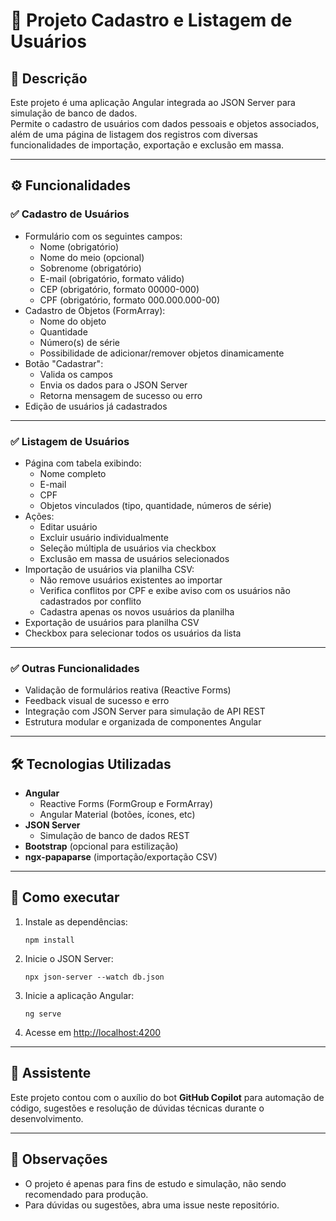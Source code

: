 # 📌 Projeto Cadastro e Listagem de Usuários

## 📝 Descrição

Este projeto é uma aplicação Angular integrada ao JSON Server para simulação de banco de dados.  
Permite o cadastro de usuários com dados pessoais e objetos associados, além de uma página de listagem dos registros com diversas funcionalidades de importação, exportação e exclusão em massa.

---

## ⚙️ Funcionalidades

### ✅ Cadastro de Usuários

- Formulário com os seguintes campos:
  - Nome (obrigatório)
  - Nome do meio (opcional)
  - Sobrenome (obrigatório)
  - E-mail (obrigatório, formato válido)
  - CEP (obrigatório, formato 00000-000)
  - CPF (obrigatório, formato 000.000.000-00)
- Cadastro de Objetos (FormArray):
  - Nome do objeto
  - Quantidade
  - Número(s) de série
  - Possibilidade de adicionar/remover objetos dinamicamente
- Botão "Cadastrar":
  - Valida os campos
  - Envia os dados para o JSON Server
  - Retorna mensagem de sucesso ou erro
- Edição de usuários já cadastrados

---

### ✅ Listagem de Usuários

- Página com tabela exibindo:
  - Nome completo
  - E-mail
  - CPF
  - Objetos vinculados (tipo, quantidade, números de série)
- Ações:
  - Editar usuário
  - Excluir usuário individualmente
  - Seleção múltipla de usuários via checkbox
  - Exclusão em massa de usuários selecionados
- Importação de usuários via planilha CSV:
  - Não remove usuários existentes ao importar
  - Verifica conflitos por CPF e exibe aviso com os usuários não cadastrados por conflito
  - Cadastra apenas os novos usuários da planilha
- Exportação de usuários para planilha CSV
- Checkbox para selecionar todos os usuários da lista

---

### ✅ Outras Funcionalidades

- Validação de formulários reativa (Reactive Forms)
- Feedback visual de sucesso e erro
- Integração com JSON Server para simulação de API REST
- Estrutura modular e organizada de componentes Angular

---

## 🛠️ Tecnologias Utilizadas

- **Angular**
  - Reactive Forms (FormGroup e FormArray)
  - Angular Material (botões, ícones, etc)
- **JSON Server**
  - Simulação de banco de dados REST
- **Bootstrap** (opcional para estilização)
- **ngx-papaparse** (importação/exportação CSV)

---

## 🚀 Como executar

1. Instale as dependências:
   ```
   npm install
   ```
2. Inicie o JSON Server:
   ```
   npx json-server --watch db.json
   ```
3. Inicie a aplicação Angular:
   ```
   ng serve
   ```
4. Acesse em [http://localhost:4200](http://localhost:4200)

---

## 🤖 Assistente

Este projeto contou com o auxílio do bot **GitHub Copilot** para automação de código, sugestões e resolução de dúvidas técnicas durante o desenvolvimento.

---

## 📄 Observações

- O projeto é apenas para fins de estudo e simulação, não sendo recomendado para produção.
- Para dúvidas ou sugestões, abra uma issue neste repositório.
